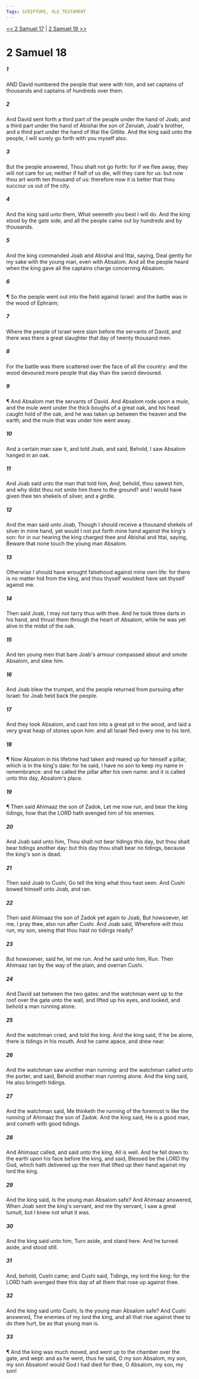 ```yaml
---
Tags: SCRIPTURE, OLD_TESTAMENT
---
```


[<< 2 Samuel 17](OLD_TESTAMENT/10_2_Samuel/2_Samuel_17.md) | [2 Samuel 19 >>](OLD_TESTAMENT/10_2_Samuel/2_Samuel_19.md)

# 2 Samuel 18

##### 1

AND David numbered the people that were with him, and set captains of thousands and captains of hundreds over them.

##### 2

And David sent forth a third part of the people under the hand of Joab, and a third part under the hand of Abishai the son of Zeruiah, Joab's brother, and a third part under the hand of Ittai the Gittite. And the king said unto the people, I will surely go forth with you myself also.

##### 3

But the people answered, Thou shalt not go forth: for if we flee away, they will not care for us; neither if half of us die, will they care for us: but now thou art worth ten thousand of us: therefore now it is better that thou succour us out of the city.

##### 4

And the king said unto them, What seemeth you best I will do. And the king stood by the gate side, and all the people came out by hundreds and by thousands.

##### 5

And the king commanded Joab and Abishai and Ittai, saying, Deal gently for my sake with the young man, even with Absalom. And all the people heard when the king gave all the captains charge concerning Absalom.

##### 6

¶ So the people went out into the field against Israel: and the battle was in the wood of Ephraim;

##### 7

Where the people of Israel were slain before the servants of David, and there was there a great slaughter that day of twenty thousand men.

##### 8

For the battle was there scattered over the face of all the country: and the wood devoured more people that day than the sword devoured.

##### 9

¶ And Absalom met the servants of David. And Absalom rode upon a mule, and the mule went under the thick boughs of a great oak, and his head caught hold of the oak, and he was taken up between the heaven and the earth; and the mule that was under him went away.

##### 10

And a certain man saw it, and told Joab, and said, Behold, I saw Absalom hanged in an oak.

##### 11

And Joab said unto the man that told him, And, behold, thou sawest him, and why didst thou not smite him there to the ground? and I would have given thee ten shekels of silver, and a girdle.

##### 12

And the man said unto Joab, Though I should receive a thousand shekels of silver in mine hand, yet would I not put forth mine hand against the king's son: for in our hearing the king charged thee and Abishai and Ittai, saying, Beware that none touch the young man Absalom.

##### 13

Otherwise I should have wrought falsehood against mine own life: for there is no matter hid from the king, and thou thyself wouldest have set thyself against me.

##### 14

Then said Joab, I may not tarry thus with thee. And he took three darts in his hand, and thrust them through the heart of Absalom, while he was yet alive in the midst of the oak.

##### 15

And ten young men that bare Joab's armour compassed about and smote Absalom, and slew him.

##### 16

And Joab blew the trumpet, and the people returned from pursuing after Israel: for Joab held back the people.

##### 17

And they took Absalom, and cast him into a great pit in the wood, and laid a very great heap of stones upon him: and all Israel fled every one to his tent.

##### 18

¶ Now Absalom in his lifetime had taken and reared up for himself a pillar, which is in the king's dale: for he said, I have no son to keep my name in remembrance: and he called the pillar after his own name: and it is called unto this day, Absalom's place.

##### 19

¶ Then said Ahimaaz the son of Zadok, Let me now run, and bear the king tidings, how that the LORD hath avenged him of his enemies.

##### 20

And Joab said unto him, Thou shalt not bear tidings this day, but thou shalt bear tidings another day: but this day thou shalt bear no tidings, because the king's son is dead.

##### 21

Then said Joab to Cushi, Go tell the king what thou hast seen. And Cushi bowed himself unto Joab, and ran.

##### 22

Then said Ahimaaz the son of Zadok yet again to Joab, But howsoever, let me, I pray thee, also run after Cushi. And Joab said, Wherefore wilt thou run, my son, seeing that thou hast no tidings ready?

##### 23

But howsoever, said he, let me run. And he said unto him, Run. Then Ahimaaz ran by the way of the plain, and overran Cushi.

##### 24

And David sat between the two gates: and the watchman went up to the roof over the gate unto the wall, and lifted up his eyes, and looked, and behold a man running alone.

##### 25

And the watchman cried, and told the king. And the king said, If he be alone, there is tidings in his mouth. And he came apace, and drew near.

##### 26

And the watchman saw another man running: and the watchman called unto the porter, and said, Behold another man running alone. And the king said, He also bringeth tidings.

##### 27

And the watchman said, Me thinketh the running of the foremost is like the running of Ahimaaz the son of Zadok. And the king said, He is a good man, and cometh with good tidings.

##### 28

And Ahimaaz called, and said unto the king, All is well. And he fell down to the earth upon his face before the king, and said, Blessed be the LORD thy God, which hath delivered up the men that lifted up their hand against my lord the king.

##### 29

And the king said, Is the young man Absalom safe? And Ahimaaz answered, When Joab sent the king's servant, and me thy servant, I saw a great tumult, but I knew not what it was.

##### 30

And the king said unto him, Turn aside, and stand here. And he turned aside, and stood still.

##### 31

And, behold, Cushi came; and Cushi said, Tidings, my lord the king: for the LORD hath avenged thee this day of all them that rose up against thee.

##### 32

And the king said unto Cushi, Is the young man Absalom safe? And Cushi answered, The enemies of my lord the king, and all that rise against thee to do thee hurt, be as that young man is.

##### 33

¶ And the king was much moved, and went up to the chamber over the gate, and wept: and as he went, thus he said, O my son Absalom, my son, my son Absalom! would God I had died for thee, O Absalom, my son, my son!
